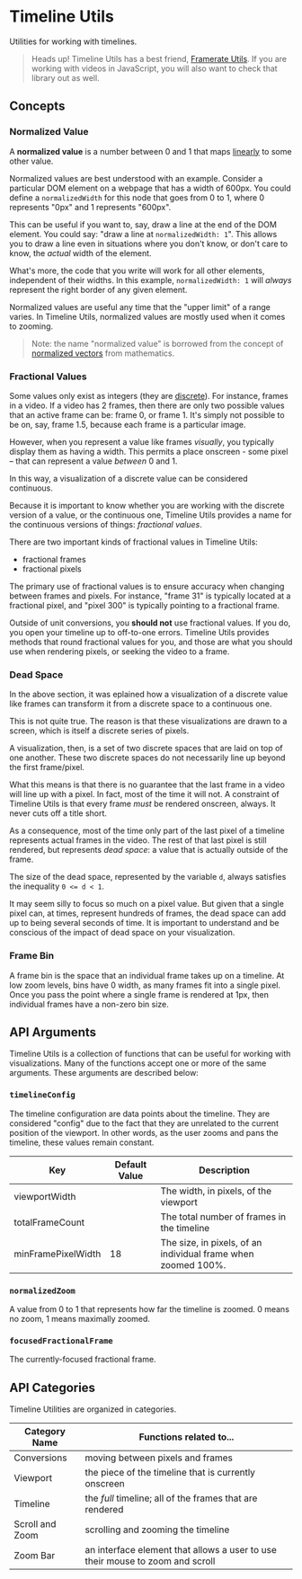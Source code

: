 # Timeline Utils

Utilities for working with timelines.

> Heads up! Timeline Utils has a best friend, [Framerate Utils](https://github.com/Netflix-Skunkworks/framerate-utils).
> If you are working with videos in JavaScript, you will also want to check that library out as well.

## Concepts

### Normalized Value

A **normalized value** is a number between 0 and 1 that maps [linearly](https://en.wikipedia.org/wiki/Linear_function) to some other value.

Normalized values are best understood with an example. Consider a particular DOM element on a webpage that has a width of 600px. You could define
a `normalizedWidth` for this node that goes from 0 to 1, where 0 represents "0px" and 1 represents "600px".

This can be useful if you want to, say, draw a line at the end of the DOM element. You could say: "draw a line at `normalizedWidth: 1`".
This allows you to draw a line even in situations where you don't know, or don't care to know, the _actual_ width of the element.

What's more, the code that you write will work for all other elements, independent of their widths. In this example, `normalizedWidth: 1`
will _always_ represent the right border of any given element.

Normalized values are useful any time that the "upper limit" of a range varies. In Timeline Utils, normalized values are mostly used when it comes
to zooming.

> Note: the name "normalized value" is borrowed from the concept of [normalized vectors](https://en.wikipedia.org/wiki/Normalized_vector) from
> mathematics.

### Fractional Values

Some values only exist as integers (they are [discrete](https://en.wikipedia.org/wiki/Discrete_mathematics)). For instance, frames in a video.
If a video has 2 frames, then there are only two possible values that an active frame can be: frame 0, or frame 1. It's simply not
possible to be on, say, frame 1.5, because each frame is a particular image.

However, when you represent a value like frames _visually_, you typically display them as having a width. This permits
a place onscreen - some pixel – that can represent a value _between_ 0 and 1.

In this way, a visualization of a discrete value can be considered continuous.

Because it is important to know whether you are working with the discrete version of a value, or the continuous one,
Timeline Utils provides a name for the continuous versions of things: _fractional values_.

There are two important kinds of fractional values in Timeline Utils:

- fractional frames
- fractional pixels

The primary use of fractional values is to ensure accuracy when changing between frames and pixels. For instance, "frame 31"
is typically located at a fractional pixel, and "pixel 300" is typically pointing to a fractional frame.

Outside of unit conversions, you **should not** use fractional values. If you do, you open your timeline up to off-to-one
errors. Timeline Utils provides methods that round fractional values for you, and those are what you should use when
rendering pixels, or seeking the video to a frame.

### Dead Space

In the above section, it was eplained how a visualization of a discrete value like frames can transform it from a discrete space to
a continuous one.

This is not quite true. The reason is that these visualizations are drawn to a screen, which is itself a discrete series of pixels.

A visualization, then, is a set of two discrete spaces that are laid on top of one another. These two discrete spaces do not necessarily
line up beyond the first frame/pixel.

What this means is that there is no guarantee that the last frame in a video will line up with a pixel. In fact, most of the time
it will not. A constraint of Timeline Utils is that every frame _must_ be rendered onscreen, always. It never cuts off a title
short.

As a consequence, most of the time only part of the last pixel of a timeline represents actual frames in the video. The rest of that
last pixel is still rendered, but represents _dead space_: a value that is actually outside of the frame.

The size of the dead space, represented by the variable `d`, always satisfies the inequality `0 <= d < 1`.

It may seem silly to focus so much on a pixel value. But given that a single pixel can, at times, represent hundreds of frames,
the dead space can add up to being several seconds of time. It is important to understand and be conscious of the impact of
dead space on your visualization.

### Frame Bin

A frame bin is the space that an individual frame takes up on a timeline. At low zoom levels, bins have 0 width, as many
frames fit into a single pixel. Once you pass the point where a single frame is rendered at 1px, then individual frames
have a non-zero bin size.

## API Arguments

Timeline Utils is a collection of functions that can be useful for working with visualizations. Many of the functions
accept one or more of the same arguments. These arguments are described below:

### `timelineConfig`

The timeline configuration are data points about the timeline. They are considered "config" due to the fact that they are
unrelated to the current position of the viewport. In other words, as the user zooms and pans the
timeline, these values remain constant.

| Key                | Default Value | Description                                                   |
| ------------------ | ------------- | ------------------------------------------------------------- |
| viewportWidth      |               | The width, in pixels, of the viewport                         |
| totalFrameCount    |               | The total number of frames in the timeline                    |
| minFramePixelWidth | 18            | The size, in pixels, of an individual frame when zoomed 100%. |

### `normalizedZoom`

A value from 0 to 1 that represents how far the timeline is zoomed. 0 means no zoom, 1 means maximally zoomed.

### `focusedFractionalFrame`

The currently-focused fractional frame.

## API Categories

Timeline Utilities are organized in categories.

| Category Name   | Functions related to...                                                       |
| --------------- | ----------------------------------------------------------------------------- |
| Conversions     | moving between pixels and frames                                              |
| Viewport        | the piece of the timeline that is currently onscreen                          |
| Timeline        | the _full_ timeline; all of the frames that are rendered                      |
| Scroll and Zoom | scrolling and zooming the timeline                                            |
| Zoom Bar        | an interface element that allows a user to use their mouse to zoom and scroll |
